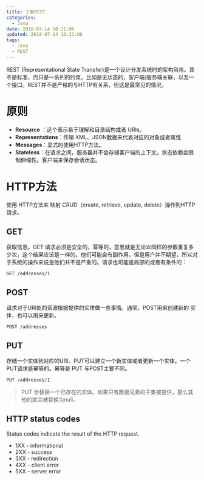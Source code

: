 ```yaml
---
title: 了解REST
categories:
  - Java
date: 2018-07-14 10:21:06
updated: 2018-07-14 10:21:06
tags: 
  - Java
  - REST
---
```

REST (Representational State Transfer)是一个设计分发系统时的架构风格。其不是标准，而只是一系列的约束，比如是无状态的，客户端/服务端关联，以及一个接口。REST并不是严格的与HTTP有关系，但这是最常见的情况。

# 原则

* **Resource** ：这个表示易于理解和目录结构或者 URIs。
* **Representations**：传输 XML、JSON数据来代表对应的对象或者属性
* **Messages**：显式的使用HTTP方法。
* **Stateless**：在请求之间，服务器并不会存储客户端的上下文。状态依赖会限制伸缩性。客户端来保存会话状态。

# HTTP方法
使用 HTTP方法来 映射 CRUD（create, retrieve, update, delete）操作到HTTP请求。
## GET
获取信息。GET 请求必须是安全的，幂等的，意思就是无论以同样的参数重复多少次，这个结果应该是一样的。他们可能会有副作用，但是用户并不期望，所以对于系统的操作来说是他们并不是严重的。请求也可能是局部的或者有条件的：

`GET /addresses/1`

## POST

请求对于URI处的资源根据提供的实体做一些事情。通常，POST用来创建新的 实体，也可以用来更新。

`POST /addresses`


## PUT

存储一个实体到对应的URI。PUT可以建立一个新实体或者更新一个实体。一个PUT请求是幂等的。幂等是 PUT 与POST主要不同。

`PUT /addresses/1`

> PUT 会替换一个已存在的实体。如果只有数据元素的子集被提供，那么其他的就会被替换为null。


## HTTP status codes
Status codes indicate the result of the HTTP request.

* 1XX - informational
* 2XX - success
* 3XX - redirection
* 4XX - client error
* 5XX - server error